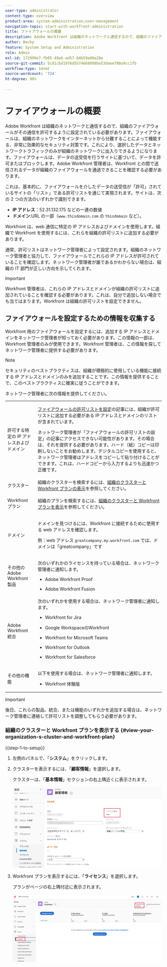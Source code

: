 ```yaml
---
user-type: administrator
content-type: overview
product-area: system-administration;user-management
navigation-topic: start-with-workfront-administration
title: ファイアウォールの概要
description: Adobe Workfront は組織のネットワークと通信するので、組織のファイアウォールがその通信を許可するように設定されている必要があります。ファイアウォールは、組織のネットワークをインターネットから分離することによって機能する、非常に効果的なセキュリティ対策です。これにより、選択したデータとネットワークトラフィックのみが組織のネットワークに出入りできるようになります。ファイアウォールは、データの送受信を行うサイトに基づいて、データを許可またはブロックします。Adobe Workfront 管理者は、Workfront との間で送信されるデータが組織のファイアウォールを通過できることを確認する必要があります。
author: Becky
feature: System Setup and Administration
role: Admin
exl-id: 172999e7-fb05-49a6-ad57-84b59e80a28e
source-git-commit: 5cd1cbd1976d5574668098be53daee780a9cc1fb
workflow-type: tm+mt
source-wordcount: '724'
ht-degree: 96%

---
```


# ファイアウォールの概要

Adobe Workfront は組織のネットワークと通信するので、組織のファイアウォールがその通信を許可するように設定されている必要があります。ファイアウォールは、組織のネットワークをインターネットから分離することによって機能する、非常に効果的なセキュリティ対策です。これにより、選択したデータとネットワークトラフィックのみが組織のネットワークに出入りできるようになります。ファイアウォールは、データの送受信を行うサイトに基づいて、データを許可またはブロックします。Adobe Workfront 管理者は、Workfront との間で送信されるデータが組織のファイアウォールを通過できることを確認する必要があります。

これは、基本的に、ファイアウォールを介したデータの送受信が「許可」されているサイトの「リスト」である許可リストを通じて実現されます。サイトは、次の 2 つの方法のいずれかで識別できます。

* **IP アドレス**：52.31.132.175 などの一連の数値
* **ドメイン**:URL の一部（`www.thisdomain.com` の `thisdomain` など）。

Workfront は、web 通信に特定の IP アドレスおよびドメインを使用します。組織で Workfront を使用するには、これらを組織の許可リストに追加する必要があります。

通常、許可リストはネットワーク管理者によって設定されます。組織のネットワーク管理者と協力して、ファイアウォールでこれらの IP アドレスが許可されていることを確認します。ネットワーク管理者が誰であるかわからない場合は、組織の IT 部門が正しい方向を示してくれます。

>[!IMPORTANT]
>
>Workfront 管理者は、これらの IP アドレスとドメインが組織の許可リストに追加されていることを確認する必要があります。これは、自分で追加しない場合でも当てはまります。Workfront は組織の許可リストを設定できません。

## ファイアウォールを設定するための情報を収集する

Workfront 用のファイアウォールを設定するには、追加する IP アドレスとドメインをネットワーク管理者が知っておく必要があります。この情報の一部は、Workfront 管理者のみが使用できます。Workfront 管理者は、この情報を探してネットワーク管理者に提供する必要があります。

>[!NOTE]
>
>セキュリティのベストプラクティスは、組織が積極的に使用している機能に接続する IP アドレスとドメインのみを追加することです。この情報を提供することで、このベストプラクティスに確実に従うことができます。

ネットワーク管理者に次の情報を提供してください。

<table style="table-layout:auto"> 
 <col> 
 <col> 
 <tbody> 
  <tr> 
   <td role="rowheader">許可する特定の IP アドレスおよびドメイン</td> 
   <td> <p><a href="../../administration-and-setup/get-started-wf-administration/configure-your-firewall.md" class="MCXref xref">ファイアウォールの許可リストを設定</a>の記事には、組織が許可リストに追加する必要がある IP アドレスとドメインのリストが含まれています。 </p> <p>ネットワーク管理者が「ファイアウォールの許可リストの設定」の記事にアクセスできない可能性があります。その場合は、それを提供する必要があります。ハード（紙）コピーは印刷しないことをお勧めします。デジタルコピーを使用すると、ネットワーク管理者はアドレスをコピーして貼り付けることができます。これは、ハードコピーから入力するよりも迅速かつ正確です。</p> </td> 
  </tr> 
  <tr> 
   <td role="rowheader">クラスター</td> 
   <td>組織のクラスターを検索するには、<a href="#view-your-organization-s-cluster-and-workfront-plan" class="MCXref xref">組織のクラスターと Workfront プランの表示</a>を参照してください。</td> 
  </tr> 
  <tr> 
   <td role="rowheader">Workfront プラン</td> 
   <td> <p>組織のプランを検索するには、<a href="#view-your-organization-s-cluster-and-workfront-plan" class="MCXref xref">組織のクラスターと Workfront プランを表示</a>を参照してください。</p> </td> 
  </tr> 
  <tr> 
   <td role="rowheader">ドメイン</td> 
   <td> <p>ドメインを見つけるには、Workfront に接続するために使用する web アドレスを確認します。</p> <p>例：web アドレス <code>greatcompany.my.workfront.com</code> では、ドメインは「greatcompany」です</p> </td> 
  </tr> 
  <tr> 
   <td role="rowheader">その他の Adobe Workfront 製品</td> 
   <td> <p>次のいずれかのライセンスを持っている場合は、ネットワーク管理者に通知します。</p> 
    <ul> 
     <li> <p>Adobe Workfront Proof</p> </li> 
     <li> <p>Adobe Workfront Fusion </p> </li> 
    </ul> </td> 
  </tr> 
  <tr> 
   <td role="rowheader">Adobe Workfront 統合</td> 
   <td>次のいずれかを使用する場合は、ネットワーク管理者に通知します。
    <ul>
     <li><p>Workfront for Jira</p></li>
     <li><p>Google WorkspaceのWorkfront</p></li>
     <li><p>Workfront for Microsoft Teams</p></li>
     <li><p>Workfront for Outlook</p></li>
     <li><p>Workfront for Salesforce</p></li>
    </ul></td> 
  </tr> 
  <tr> 
   <td role="rowheader">その他の機能</td> 
   <td> <p>以下を使用する場合は、ネットワーク管理者に通知します。</p> 
    <ul> 
     <li> <p>Workfront 体験版</p> </li> 
    </ul> </td>
  </tr> 
 </tbody> 
</table>

>[!IMPORTANT]
>
>後日、これらの製品、統合、または機能のいずれかを追加する場合は、ネットワーク管理者に連絡して許可リストを調整してもらう必要があります。

### 組織のクラスターと Workfront プランを表示する {#view-your-organization-s-cluster-and-workfront-plan}

{{step-1-to-setup}}

1. 左側のパネルで、「**システム**」をクリックします。
1. クラスターを表示するには、「**顧客情報**」を選択します。

   クラスターは、「**基本情報**」セクションの右上隅近くに表示されます。

   ![](assets/locate-cluster.png)

1. Workfront プランを表示するには、「**ライセンス**」を選択します。

   プランがページの右上隅付近に表示されます。

   ![](assets/locate-plan.png)
